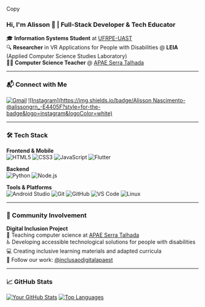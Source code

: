 Copy

### Hi, I'm Alisson 👋 | Full-Stack Developer & Tech Educator

🎓 **Information Systems Student** at [UFRPE-UAST](https://www.ufrpe.br/)  
🔍 **Researcher** in VR Applications for People with Disabilities @ **LEIA**  (Applied Computer Science Studies Laboratory)  
👨🏫 **Computer Science Teacher** @ [APAE Serra Talhada](https://www.apaeserratalhada.org.br/)

---

### 📬 Connect with Me
[![Gmail](https://img.shields.io/badge/Gmail-alissonnascimento.dev@gmail.com-D14836?style=for-the-badge&logo=gmail&logoColor=white)](mailto:alissonnascimento.dev@gmail.com)
[![Instagram](https://img.shields.io/badge/Alisson Nascimento-@alissongrn_-E4405F?style=for-the-badge&logo=instagram&logoColor=white)](https://www.instagram.com/alissongrn_/)

---

### 🛠️ Tech Stack

**Frontend & Mobile**  
![HTML5](https://img.shields.io/badge/html5-%23E34F26.svg?style=for-the-badge&logo=html5&logoColor=white)
![CSS3](https://img.shields.io/badge/css3-%231572B6.svg?style=for-the-badge&logo=css3&logoColor=white)
![JavaScript](https://img.shields.io/badge/javascript-%23323330.svg?style=for-the-badge&logo=javascript&logoColor=%23F7DF1E)
![Flutter](https://img.shields.io/badge/Flutter-02569B?style=for-the-badge&logo=flutter&logoColor=white)

**Backend**  
![Python](https://img.shields.io/badge/python-3670A0?style=for-the-badge&logo=python&logoColor=ffdd54)
![Node.js](https://img.shields.io/badge/node.js-6DA55F?style=for-the-badge&logo=node.js&logoColor=white)

**Tools & Platforms**  
![Android Studio](https://img.shields.io/badge/Android_Studio-3DDC84?style=for-the-badge&logo=android-studio&logoColor=white)
![Git](https://img.shields.io/badge/git-%23F05033.svg?style=for-the-badge&logo=git&logoColor=white)
![GitHub](https://img.shields.io/badge/github-%23121011.svg?style=for-the-badge&logo=github&logoColor=white)
![VS Code](https://img.shields.io/badge/VS_Code-0078d7.svg?style=for-the-badge&logo=visual-studio-code&logoColor=white)
![Linux](https://img.shields.io/badge/Linux-FCC624?style=for-the-badge&logo=linux&logoColor=black)

---

### 🌟 Community Involvement

**Digital Inclusion Project**  
📱 Teaching computer science at [APAE Serra Talhada](https://www.apaeserratalhada.org.br/)  
♿ Developing accessible technological solutions for people with disabilities  
💻 Creating inclusive learning materials and adapted curricula  
🔄 Follow our work: [@inclusaodigitalapaest](https://www.instagram.com/inclusaodigitalapaest/)

---

### 📈 GitHub Stats

[![Your GitHub Stats](https://github-readme-stats.vercel.app/api?username=AlissonGRN&show_icons=true&theme=dark)](https://github.com/AlissonGRN)
[![Top Languages](https://github-readme-stats.vercel.app/api/top-langs/?username=AlissonGRN&layout=compact&theme=dark)](https://github.com/AlissonGRN)
